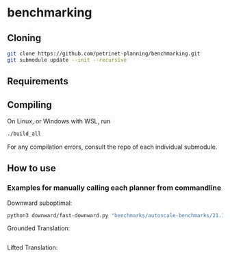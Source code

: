 # benchmarking

## Cloning
```sh
git clone https://github.com/petrinet-planning/benchmarking.git
git submodule update --init --recursive
```

## Requirements

## Compiling
On Linux, or Windows with WSL, run
```sh
./build_all
```

For any compilation errors, consult the repo of each individual submodule.

## How to use


### Examples for manually calling each planner from commandline

Downward suboptimal:
```sh
python3 downward/fast-downward.py "benchmarks/autoscale-benchmarks/21.11-optimal-strips/blocksworld/domain.pddl" "benchmarks/autoscale-benchmarks/21.11-optimal-strips/blocksworld/p01.pddl" --evaluator "hff=ff()" --search "lazy_greedy([hff], preferred=[hff])"
```

Grounded Translation:
```sh

```

Lifted Translation:
```sh

```


